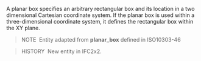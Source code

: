 ﻿A planar box specifies an arbitrary rectangular box and its location in a two dimensional Cartesian coordinate system. If the planar box is used within a three-dimensional coordinate system, it defines the rectangular box within the XY plane.

> NOTE&nbsp; Entity adapted from **planar_box** defined in ISO10303-46

> HISTORY&nbsp; New entity in IFC2x2.